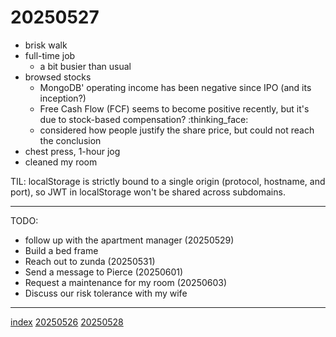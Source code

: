 <head><meta name="viewport" content="width=device-width, initial-scale=1.0, user-scalable=yes" /><meta charset="UTF-8"></head>

# 20250527

- brisk walk
- full-time job
	- a bit busier than usual
- browsed stocks
	- MongoDB' operating income has been negative since IPO (and its inception?)
	- Free Cash Flow (FCF) seems to become positive recently, but it's due to stock-based compensation? :thinking\_face:
	- considered how people justify the share price, but could not reach the conclusion
- chest press, 1-hour jog
- cleaned my room

TIL: localStorage is strictly bound to a single origin (protocol, hostname, and port), so JWT in localStorage won't be shared across subdomains.

---

TODO:

- follow up with the apartment manager (20250529)
- Build a bed frame
- Reach out to zunda (20250531)
- Send a message to Pierce (20250601)
- Request a maintenance for my room (20250603)
- Discuss our risk tolerance with my wife

---

[index](../../index.html)
[20250526](20250526.html)
[20250528](20250528.html)
